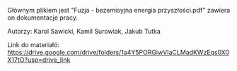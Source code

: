 Głównym plikiem jest "Fuzja - bezemisyjna energia przyszłości.pdf" zawiera on dokumentacje pracy.

Autorzy: Karol Sawicki, Kamil Surowiak, Jakub Tutka

Link do materiałó: https://drive.google.com/drive/folders/1a4Y5PORGiwVIaCLMadKWzEqs0X0X17tO?usp=drive_link
